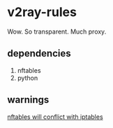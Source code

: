 # v2ray-rules

Wow. So transparent. Much proxy.

## dependencies

1. nftables
2. python

## warnings

[nftables will conflict with iptables](https://wiki.nftables.org/wiki-nftables/index.php/Performing_Network_Address_Translation_(NAT)#Incompatibilities)
